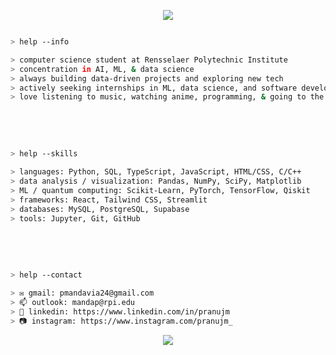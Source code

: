 <p align="center">
  <img src="https://capsule-render.vercel.app/api?type=waving&color=gradient&customColorList=24&text=hello!&height=100&section=header"/>

</p>

````bash

> help --info

> computer science student at Rensselaer Polytechnic Institute
> concentration in AI, ML, & data science
> always building data-driven projects and exploring new tech
> actively seeking internships in ML, data science, and software development
> love listening to music, watching anime, programming, & going to the gym

````

<br></br>

````bash

> help --skills

> languages: Python, SQL, TypeScript, JavaScript, HTML/CSS, C/C++
> data analysis / visualization: Pandas, NumPy, SciPy, Matplotlib
> ML / quantum computing: Scikit-Learn, PyTorch, TensorFlow, Qiskit
> frameworks: React, Tailwind CSS, Streamlit
> databases: MySQL, PostgreSQL, Supabase
> tools: Jupyter, Git, GitHub

````
    
<br></br>

````bash

> help --contact

> ✉️ gmail: pmandavia24@gmail.com
> 📫 outlook: mandap@rpi.edu
> 💼 linkedin: https://www.linkedin.com/in/pranujm
> 📷 instagram: https://www.instagram.com/pranujm_

````

     

<p align="center">
  <img src="https://capsule-render.vercel.app/api?type=waving&color=gradient&customColorList=12&height=100&section=footer"/>
</p>
